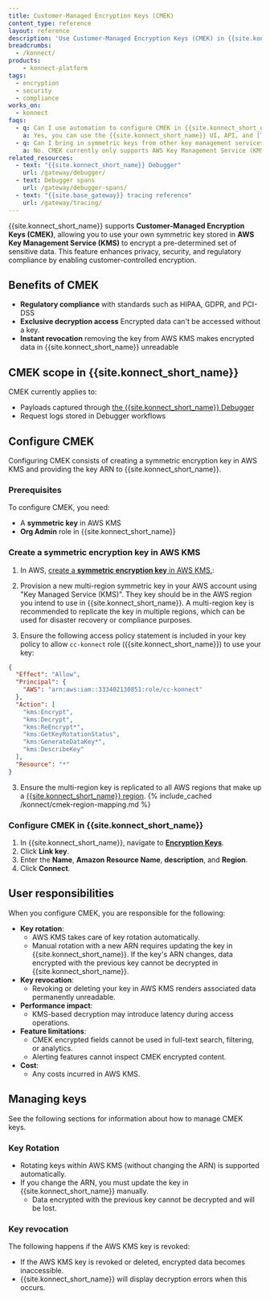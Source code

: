 ```yaml
---
title: Customer-Managed Encryption Keys (CMEK)
content_type: reference
layout: reference
description: 'Use Customer-Managed Encryption Keys (CMEK) in {{site.konnect_short_name}} to encrypt pre-determined sets of sensitive data using keys from your AWS Key Management Service (KMS) account.'
breadcrumbs:
  - /konnect/
products:
    - konnect-platform
tags:
  - encryption
  - security
  - compliance
works_on:
  - konnect
faqs:
  - q: Can I use automation to configure CMEK in {{site.konnect_short_name}}?
    a: Yes, you can use the {{site.konnect_short_name}} UI, API, and [Terraform](/terraform/) to configure CMEK.
  - q: Can I bring in symmetric keys from other key management services?
    a: No. CMEK currently only supports AWS Key Management Service (KMS).
related_resources:
  - text: "{{site.konnect_short_name}} Debugger"
    url: /gateway/debugger/
  - text: Debugger spans
    url: /gateway/debugger-spans/
  - text: "{{site.base_gateway}} tracing reference"
    url: /gateway/tracing/
---
```


{{site.konnect_short_name}} supports **Customer-Managed Encryption Keys (CMEK)**, allowing you to use your own symmetric key stored in **AWS Key Management Service (KMS)** to encrypt a pre-determined set of sensitive data. This feature enhances privacy, security, and regulatory compliance by enabling customer-controlled encryption.


## Benefits of CMEK

* **Regulatory compliance** with standards such as HIPAA, GDPR, and PCI-DSS
* **Exclusive decryption access** Encrypted data can't be accessed without a key.
* **Instant revocation** removing the key from AWS KMS makes encrypted data in {{site.konnect_short_name}} unreadable

## CMEK scope in {{site.konnect_short_name}}

CMEK currently applies to:

* Payloads captured through [the {{site.konnect_short_name}} Debugger](/gateway/debugger/)
* Request logs stored in Debugger workflows

## Configure CMEK

Configuring CMEK consists of creating a symmetric encryption key in AWS KMS and providing the key ARN to {{site.konnect_short_name}}.

### Prerequisites

To configure CMEK, you need:
* A **symmetric key** in AWS KMS
* **Org Admin** role in {{site.konnect_short_name}}

### Create a symmetric encryption key in AWS KMS

1. In AWS, [create a **symmetric encryption key** in AWS KMS.](https://docs.aws.amazon.com/kms/latest/developerguide/create-keys.html):

1. Provision a new multi-region symmetric key in your AWS account using "Key Managed Service (KMS)". They key should be in the AWS region you intend to use in {{site.konnect_short_name}}. A multi-region key is recommended to replicate the key in multiple regions, which can be used for disaster recovery or compliance purposes. 

1. Ensure the following access policy statement is included in your key policy to allow `cc-konnect` role ({{site.konnect_short_name}}) to use your key:
```json
{
  "Effect": "Allow",
  "Principal": {
    "AWS": "arn:aws:iam::333402130851:role/cc-konnect"
  },
  "Action": [
    "kms:Encrypt",
    "kms:Decrypt",
    "kms:ReEncrypt*",
    "kms:GetKeyRotationStatus",
    "kms:GenerateDataKey*",
    "kms:DescribeKey"
  ],
  "Resource": "*"
}
```

3. Ensure the multi-region key is replicated to all AWS regions that make up a [{{site.konnect_short_name}} region](/konnect-platform/geos/).
{% include_cached /konnect/cmek-region-mapping.md %}

### Configure CMEK in {{site.konnect_short_name}}

1. In {{site.konnect_short_name}}, navigate to [**Encryption Keys**](https://cloud.konghq.com/global/organization/settings/encryption-keys/).
1. Click **Link key**.
1. Enter the **Name**, **Amazon Resource Name**, **description**, and **Region**. 
1. Click **Connect**. 

## User responsibilities

When you configure CMEK, you are responsible for the following:

* **Key rotation**: 
  * AWS KMS takes care of key rotation automatically. 
  * Manual rotation with a new ARN requires updating the key in {{site.konnect_short_name}}. If the key's ARN changes, data encrypted with the previous key cannot be decrypted in {{site.konnect_short_name}}.
* **Key revocation**: 
  * Revoking or deleting your key in AWS KMS renders associated data permanently unreadable.
* **Performance impact**: 
  * KMS-based decryption may introduce latency during access operations.
* **Feature limitations**: 
  * CMEK encrypted fields cannot be used in full-text search, filtering, or analytics.
  * Alerting features cannot inspect CMEK encrypted content.
* **Cost**: 
  * Any costs incurred in AWS KMS.


## Managing keys

See the following sections for information about how to manage CMEK keys.

### Key Rotation

* Rotating keys within AWS KMS (without changing the ARN) is supported automatically.
* If you change the ARN, you must update the key in {{site.konnect_short_name}} manually. 
  * Data encrypted with the previous key cannot be decrypted and will be lost.

### Key revocation

The following happens if the AWS KMS key is revoked:
* If the AWS KMS key is revoked or deleted, encrypted data becomes inaccessible.
* {{site.konnect_short_name}} will display decryption errors when this occurs.


